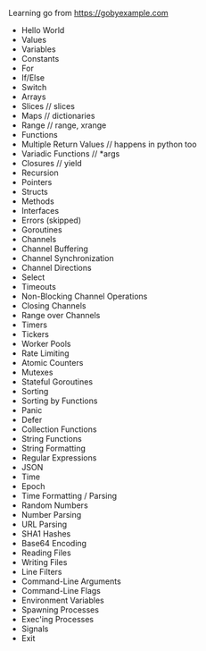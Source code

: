 Learning go from https://gobyexample.com 

- Hello World
- Values
- Variables
- Constants
- For
- If/Else
- Switch
- Arrays
- Slices // slices
- Maps // dictionaries
- Range // range, xrange
- Functions
- Multiple Return Values // happens in python too
- Variadic Functions // *args
- Closures // yield
- Recursion
- Pointers
- Structs
- Methods
- Interfaces
- Errors (skipped)
- Goroutines
- Channels
- Channel Buffering
- Channel Synchronization
- Channel Directions
- Select
- Timeouts
- Non-Blocking Channel Operations
- Closing Channels
- Range over Channels
- Timers
- Tickers
- Worker Pools
- Rate Limiting
- Atomic Counters
- Mutexes
- Stateful Goroutines
- Sorting
- Sorting by Functions
- Panic
- Defer
- Collection Functions
- String Functions
- String Formatting
- Regular Expressions
- JSON
- Time
- Epoch
- Time Formatting / Parsing
- Random Numbers
- Number Parsing
- URL Parsing
- SHA1 Hashes
- Base64 Encoding
- Reading Files
- Writing Files
- Line Filters
- Command-Line Arguments
- Command-Line Flags
- Environment Variables
- Spawning Processes
- Exec'ing Processes
- Signals
- Exit